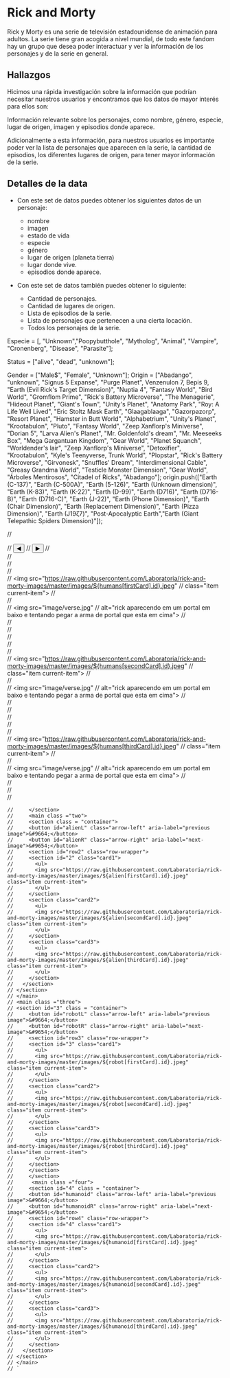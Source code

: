 # Rick and Morty

Rick y Morty es una serie de televisión estadounidense de animación para
adultos. La serie tiene gran acogida a nivel mundial, de todo este fandom hay
un grupo que desea poder interactuar y ver la información de los personajes y
de la serie en general.

## Hallazgos

Hicimos una rápida investigación sobre la información que podrían necesitar
nuestros usuarios y encontramos que los datos de mayor interés para ellos son:

Información relevante sobre los personajes, como nombre, género, especie, lugar
de origen, imagen y episodios donde aparece.

Adicionalmente a esta información, para nuestros usuarios es importante poder
ver la lista de personajes que aparecen en la serie, la cantidad de
episodios, los diferentes lugares de origen, para tener mayor información de la
serie.

## Detalles de la data

* Con este set de datos puedes obtener los siguientes datos de un personaje:

  - nombre
  - imagen
  - estado de vida
  - especie
  - género
  - lugar de origen (planeta tierra)
  - lugar donde vive.
  - episodios donde aparece.

* Con este set de datos también puedes obtener lo siguiente:

  - Cantidad de personajes.
  - Cantidad de lugares de origen.
  - Lista de episodios de la serie.
  - Lista de personajes que pertenecen a una cierta locación.
  - Todos los personajes de la serie.

Especie = [, "Unknown","Poopybutthole", "Mytholog", "Animal", "Vampire",
"Cronenberg", "Disease", "Parasite"];

Status = ["alive", "dead", "unknown"];

Gender = ["Male$", "Female", "Unknown"];
Origin = ["Abadango", "unknown", "Signus 5 Expanse",
  "Purge Planet", Venzenulon 7, Bepis 9, "Earth (Evil Rick's Target Dimension)",
  "Nuptia 4", "Fantasy World", "Bird World", "Gromflom Prime",
  "Rick's Battery Microverse", "The Menagerie", "Hideout Planet",
  "Giant's Town", "Unity's Planet", "Anatomy Park", "Roy: A Life Well Lived",
  "Eric Stoltz Mask Earth", "Glaagablaaga", "Gazorpazorp", "Resort Planet",
  "Hamster in Butt World", "Alphabetrium", "Unity's Planet", "Krootabulon", "Pluto",
  "Fantasy World", "Zeep Xanflorp's Miniverse", "Dorian 5", "Larva Alien's Planet",
  "Mr. Goldenfold's dream", "Mr. Meeseeks Box", "Mega Gargantuan Kingdom",
  "Gear World", "Planet Squanch", "Worldender's lair", "Zeep Xanflorp's Miniverse",
  "Detoxifier", "Krootabulon", "Kyle's Teenyverse, Trunk World",
  "Plopstar", "Rick's Battery Microverse", "Girvonesk", "Snuffles' Dream",
  "Interdimensional Cable", "Greasy Grandma World", "Testicle Monster Dimension",
  "Gear World", "Árboles Mentirosos", "Citadel of Ricks", "Abadango"];
  origin.push(["Earth (C-137)", "Earth (C-500A)", "Earth (5-126)",
  "Earth (Unknown dimension)", "Earth (K-83)", "Earth (K-22)", "Earth (D-99)",
  "Earth (D716)", "Earth (D716-B)", "Earth (D716-C)", "Earth (J-22)",
  "Earth (Phone Dimension)", "Earth (Chair Dimension)", "Earth (Replacement Dimension)",
  "Earth (Pizza Dimension)", "Earth (J19ζ7)", "Post-Apocalyptic Earth","Earth (Giant Telepathic Spiders Dimension)"]);

    




      
 //     <section id="1" class = "container">
    //     <button id="humanL" class="arrow-left" aria-label="previous image">&#9664;</button>
    //     <button id="humanR" class="arrow-right" aria-label="next-image">&#9654;</button>
    //     <section id="row1" class="row-wrapper">
    //     <section class="card1">
    //       <section class="flipper">
    //         <section class="front">
    //           <img src="https://raw.githubusercontent.com/Laboratoria/rick-and-morty-images/master/images/${humans[firstCard].id}.jpeg"
    //             class="item current-item">
    //         </section> <!-- front -->
    //         <section class="back">
    //           <img src="image/verse.jpg"
    //             alt="rick aparecendo em um portal em baixo e tentando pegar a arma de portal que esta em cima">
    //         </section> <!-- back -->
    //       </section> <!-- flipper -->
    //     </section> <!-- card1 -->
    //     <section class="card2">
    //       <section class="flipper">
    //         <section class="front">
    //           <img src="https://raw.githubusercontent.com/Laboratoria/rick-and-morty-images/master/images/${humans[secondCard].id}.jpeg"
    //             class="item current-item">
    //         </section> <!-- front -->
    //         <section class="back">
    //           <img src="image/verse.jpg"
    //             alt="rick aparecendo em um portal em baixo e tentando pegar a arma de portal que esta em cima">
    //         </section> <!-- back -->
    //       </section> <!-- flipper -->
    //     </section> <!-- card2 -->
    //     <section class="card3">
    //       <section class="flipper">
    //         <section class="front">
    //           <img src="https://raw.githubusercontent.com/Laboratoria/rick-and-morty-images/master/images/${humans[thirdCard].id}.jpeg"
    //             class="item current-item">
    //         </section> <!-- front -->
    //         <section class="back">
    //           <img src="image/verse.jpg"
    //             alt="rick aparecendo em um portal em baixo e tentando pegar a arma de portal que esta em cima">
    //         </section> <!-- back -->
    //       </section> <!-- flipper -->
    //     </section> <!-- card3 -->
    //   </section>

    //     </section>
    //     <main class ="two">
    //     <section class = "container">
    //     <button id="alienL" class="arrow-left" aria-label="previous image">&#9664;</button>
    //     <button id="alienR" class="arrow-right" aria-label="next-image">&#9654;</button>
    //     <section id="row2" class="row-wrapper">
    //     <section id="2" class="card1">
    //       <ul>
    //       <img src="https://raw.githubusercontent.com/Laboratoria/rick-and-morty-images/master/images/${alien[firstCard].id}.jpeg" class="item current-item">
    //       </ul>
    //     </section>
    //     <section class="card2">
    //       <ul>
    //       <img src="https://raw.githubusercontent.com/Laboratoria/rick-and-morty-images/master/images/${alien[secondCard].id}.jpeg" class="item current-item">
    //       </ul>
    //     </section>
    //     <section class="card3">
    //       <ul>
    //       <img src="https://raw.githubusercontent.com/Laboratoria/rick-and-morty-images/master/images/${alien[thirdCard].id}.jpeg" class="item current-item">
    //       </ul>
    //     </section>
    //   </section>
    // </section>
    // </main>
    // <main class ="three">
    // <section id="3" class = "container">
    //     <button id="robotL" class="arrow-left" aria-label="previous image">&#9664;</button>
    //     <button id="robotR" class="arrow-right" aria-label="next-image">&#9654;</button>
    //     <section id="row3" class="row-wrapper">
    //     <section id="3" class="card1">
    //       <ul>
    //       <img src="https://raw.githubusercontent.com/Laboratoria/rick-and-morty-images/master/images/${robot[firstCard].id}.jpeg" class="item current-item">
    //       </ul>
    //     </section>
    //     <section class="card2">
    //       <ul>
    //       <img src="https://raw.githubusercontent.com/Laboratoria/rick-and-morty-images/master/images/${robot[secondCard].id}.jpeg" class="item current-item">
    //       </ul>
    //     </section>
    //     <section class="card3">
    //       <ul>
    //       <img src="https://raw.githubusercontent.com/Laboratoria/rick-and-morty-images/master/images/${robot[thirdCard].id}.jpeg" class="item current-item">
    //       </ul>
    //     </section>
    //     </section>
    //     </section>
    //      <main class ="four">
    //     <section id="4" class = "container">
    //     <button id="humanoid" class="arrow-left" aria-label="previous image">&#9664;</button>
    //     <button id="humanoidR" class="arrow-right" aria-label="next-image">&#9654;</button>
    //     <section id="row4" class="row-wrapper">
    //     <section id="4" class="card1">
    //       <ul>
    //       <img src="https://raw.githubusercontent.com/Laboratoria/rick-and-morty-images/master/images/${humanoid[firstCard].id}.jpeg" class="item current-item">
    //       </ul>
    //     </section>
    //     <section class="card2">
    //       <ul>
    //       <img src="https://raw.githubusercontent.com/Laboratoria/rick-and-morty-images/master/images/${humanoid[secondCard].id}.jpeg" class="item current-item">
    //       </ul>
    //     </section>
    //     <section class="card3">
    //       <ul>
    //       <img src="https://raw.githubusercontent.com/Laboratoria/rick-and-morty-images/master/images/${humanoid[thirdCard].id}.jpeg" class="item current-item">
    //       </ul>
    //     </section>
    //   </section>
    // </section>
    // </main>
    // `